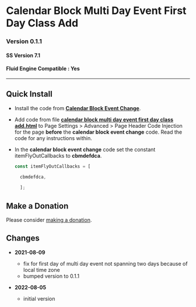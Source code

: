 # Calendar Block Multi Day Event First Day Class Add

### Version 0.1.1

#### SS Version 7.1

#### Fluid Engine Compatible : Yes

---

## Quick Install

* Install the code from **[Calendar Block Event Change][1]**.
  
* Add code from file **[calendar block multi day event first day class
  add.html][2]** to Page Settings > Advanced > Page Header Code Injection for
  the page **before** the **calendar block event change** code. Read the code
  for any instructions within.
  
* In the **calendar block event change** code set the constant
  itemFlyOutCallbacks to **cbmdefdca**.
  
  ```javascript
  const itemFlyOutCallbacks = [
  
    cbmdefdca,
    
    ];
  ```

## Make a Donation

Please consider [making a donation][3].

## Changes

* **2021-08-09**

  * fix for first day of multi day event not spanning two days because of local
    time zone
  * bumped version to 0.1.1
  
* **2022-08-05**

  * initial version

[1]: https://github.com/tomsWebConsulting/twcsl/tree/main/v7.1/Calendar%20Block%20Event%20Change#calendar-block-event-change
[2]: calendar%20block%20multi%20day%20event%20first%20day%20class%20add.html#L1
[3]: https://github.com/tomsWebConsulting/twcsl#make-a-donation
